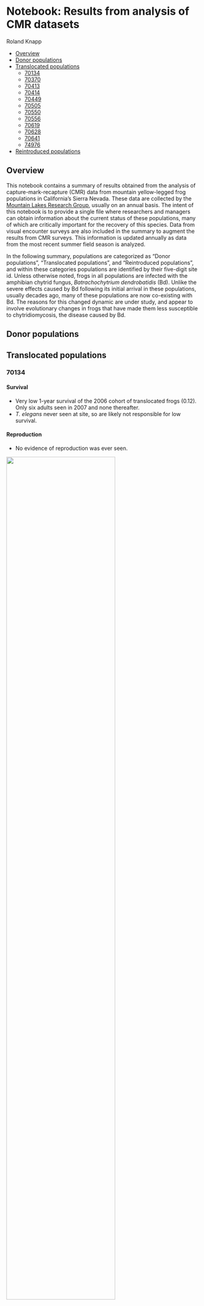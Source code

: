 Notebook: Results from analysis of CMR datasets
================
Roland Knapp

-   [Overview](#overview)
-   [Donor populations](#donor-populations)
-   [Translocated populations](#translocated-populations)
    -   [70134](#70134)
    -   [70370](#70370)
    -   [70413](#70413)
    -   [70414](#70414)
    -   [70449](#70449)
    -   [70505](#70505)
    -   [70550](#70550)
    -   [70556](#70556)
    -   [70619](#70619)
    -   [70628](#70628)
    -   [70641](#70641)
    -   [74976](#74976)
-   [Reintroduced populations](#reintroduced-populations)

## Overview

This notebook contains a summary of results obtained from the analysis
of capture-mark-recapture (CMR) data from mountain yellow-legged frog
populations in California’s Sierra Nevada. These data are collected by
the [Mountain Lakes Research Group](https://mountainlakesresearch.com),
usually on an annual basis. The intent of this notebook is to provide a
single file where researchers and managers can obtain information about
the current status of these populations, many of which are critically
important for the recovery of this species. Data from visual encounter
surveys are also included in the summary to augment the results from CMR
surveys. This information is updated annually as data from the most
recent summer field season is analyzed.

In the following summary, populations are categorized as “Donor
populations”, “Translocated populations”, and “Reintroduced
populations”, and within these categories populations are identified by
their five-digit site id. Unless otherwise noted, frogs in all
populations are infected with the amphibian chytrid fungus,
*Batrachochytrium dendrobatidis* (Bd). Unlike the severe effects caused
by Bd following its initial arrival in these populations, usually
decades ago, many of these populations are now co-existing with Bd. The
reasons for this changed dynamic are under study, and appear to involve
evolutionary changes in frogs that have made them less susceptible to
chytridiomycosis, the disease caused by Bd.

## Donor populations

## Translocated populations

### 70134

#### Survival

-   Very low 1-year survival of the 2006 cohort of translocated frogs
    (0.12). Only six adults seen in 2007 and none thereafter.
-   *T. elegans* never seen at site, so are likely not responsible for
    low survival.

#### Reproduction

-   No evidence of reproduction was ever seen.

<img src="../../out/plots/70134_mrmr_plots.png" style="width:75.0%" />

### 70370

#### Survival

-   Very low 1-year survival of both the 2016 and 2018 translocated
    cohorts (0.04 and 0.17, respectively).
-   Habitat looks very good for *R. sierrae* for both summer and winter,
    so it remains unclear what the factor limiting frog survival at this
    site is. It is unlikely related to winter oxygen levels in the water
    because trout thrived here for decades.

#### Reproduction

-   No evidence of reproduction was ever observed.

#### Population size

-   Population size returned to near-zero within one year of each
    translocation.
-   The absence of any frogs during the 2020 survey suggests that the
    population is extirpated.

<img src="../../out/plots/70370_mrmr_plots.png" style="width:75.0%" />

### 70413

#### Survival

-   Relatively high 1-year survival of the 2013, 2015, and 2017 cohorts
    of translocated frogs (0.69, 0.64, 0.56, respectively).

#### Reproduction

-   Egg masses, tadpoles, and/or subadults have been observed annually
    starting in 2014, with a maximum count summed across all sites of
    800 in 2015.
-   Subadults were first observed in 2015 and are always seen in
    relatively low numbers (maximum count = 27).

#### Recruitment

-   Recruitment of new adults was first observed in 2016, and has
    occurred in all years since.
-   Number of new recruits seems quite regular, with 20, 15, and 24
    recruits tagged in 2018, 2020, and 2021, respectively.

#### Population size

-   From 2017 to early-2021 (i.e., prior to translocation and
    reintroduction of 117 frogs), estimated population size across all
    sites was stable at approximately 50 adults in each year.
-   This population, although still relatively small given the abundant
    high quality habitat, appears well-established and self-sustaining.
-   The 2021 translocation and reintroduction is likely to substantially
    increase the population size.

<img src="../../out/plots/70413_mrmr_plots.png" style="width:75.0%" />

### 70414

#### Survival

-   Very low 1-year survival of the 2006 cohort of translocated frogs
    (0.01), and no adults seen in 2007.
-   Number of *T. elegans* appeared to increase markedly following
    translocation, may have been at least partially responsible for low
    survival.

#### Reproduction

-   No evidence of reproduction was ever seen.

<img src="../../out/plots/70414_mrmr_plots.png" style="width:75.0%" />

### 70449

#### Survival

-   Intermediate level of survival of the 2014 cohort of translocated
    frogs (0.35).
-   Survival of the 2017 cohort of translocated frogs was somewhat
    higher (0.53).
-   More frogs found dead at this site than is typically the case at
    other sites. Whether this is due to site characteristics (e.g., lack
    of hiding cover) that make carcasses easier to detect, or population
    characteristics (i.e., relatively low survival) is unknown.
-   Adult frogs at this site commonly feed on HYRE tadpoles and
    subadults and are very well-fed. It would be interesting to know
    whether these frogs grow quickly but have short life spans compared
    to frogs at higher elevations.

#### Reproduction

-   Egg masses, tadpoles, and/or subadults have been observed annually
    since 2015, but always in relatively small numbers (maximum count =
    80 tadpoles).
-   The relatively low numbers are likely due to high habitat complexity
    and the fact that at this elevation tadpoles often do not aggregrate
    near shore.

#### Recruitment

-   Recruitment of new adults has occurred in most years since 2016,
    with a maximum number of 15 in 2016.
-   Substantial recruitment occurred in 2016, just two years after the
    first translocation. This indicates that at this relatively low
    elevation site, the transition from egg to adult can occur in only
    1.5 years.
-   Recruitment does not appear to be particularly episodic, in contrast
    to what is observed at some other sites.

#### Population size

-   Population appears to have stabilized at 20-25 adults. Although
    smaller than hoped for, this may be a typical population size at
    this elevation due to predation from snakes and invertebrate
    predators.

<img src="../../out/plots/70449_mrmr_plots.png" style="width:75.0%" />

### 70505

#### Survival

-   Low 1-year survival of the 2008, 2013, 2015, and 2017 cohorts of
    translocated frogs (0.19, 0.16, 0.10, 0.10).

#### Reproduction

-   Tadpoles and/or subadults seen in every year starting in 2010.
-   Counts of these life stages are generally low (\< 25), but the 200
    tadpoles counted in 2018 were an obvious exception.

#### Recruitment

-   First new recruits into the adult population were observed in 2012.
-   Some recruitment of new adults occurred in most years, including
    12-17 recruits per year in 2013, 2014, and 2015.

#### Population size

-   Estimated population size in the last survey year (2018) was
    approximately 6 adults.
-   This small population size is likely due to survival of adults being
    low enough to preclude population growth, even with 4 translocations
    and natural recruitment of adults in several years.
-   Available evidence suggests that, at best, this site will support
    only a small frog population, and conducting additional
    translocations will likely not alter that outcome.

<img src="../../out/plots/70505_mrmr_plots.png" style="width:75.0%" />

### 70550

#### Survival

-   Relatively high 1-year survival of the 2006 cohort of translocated
    frogs (0.61).
-   Survival of 2013 cohort of translocated frogs was substantially
    lower (0.29).

#### Reproduction

-   Tadpoles and subadults were first observed in 2008.
-   Both life stages were observed in all subsequent surveys
    (2008-2021), and in much higher numbers than in any other
    translocated population.
-   Since 2016, tadpole counts from visual encounter surveys have often
    exceeded 1500 individuals.

#### Recruitment

-   The first recruit into the adult population was observed in 2010,
    and except for 2011, new recruits have been tagged in every
    subsequent year (2010, 2012-2021).
-   Recruitment magnitude is highly variable between years, with notably
    large recruitment events in 2016 and 2021, and lower but substantial
    recruitment in several additional years (2013, 2014, 2018, 2020).
-   This variation may result from an interaction between subadult
    survival, Bd infection, and winter severity.

#### Population size

-   Following the original translocation in 2006, the estimated
    population was \< 50 adults until 2013. During 2013-2015, the
    population increased to 100-150 adults. Since the large recruitment
    event in 2016, the population has fluctuated between 170 and 420
    adults, with an average population size of approximately 250 adults.
-   This population is now well-established, and is large enough to
    serve as a donor of frogs for future frog recovery actions.
-   The 16-year mark-recapture dataset has allowed unprecedented
    insights into the dynamics of population establishment. It is also
    allowing us to test hypotheses regarding the drivers of the observed
    population dynamics, information that is critical for the design and
    implementation of future frog recovery actions.

<img src="../../out/plots/70550_mrmr_plots.png" style="width:75.0%" />

### 70556

#### Survival

-   Relatively high 1-year survival of the 2018 cohort of translocated
    frogs (0.73).
-   Survival of 2020 cohort of translocated frogs was lower, but still
    high (0.61).
-   Not as high as 74976 despite both sites receiving frogs from same
    donor population and in the same two years.

#### Reproduction

-   Successful reproduction occurred in 2019 (based on 2nd-year tads
    seen in 2020), 2020 (1st-year tads), and 2021 (1st-year tads).
-   2019 cohort was not seen until 2020 (07-07) and was made up of only
    \~15 tadpoles. Suggests limited reproduction in 2019 and/or low
    survival during 2019-2020 winter.
-   2020 cohort contained at least 425 individuals, based on count
    conducted on 08-23. Tadpole count on 2021-07-22 indicated 350
    second-year animals, suggesting high overwinter survival of
    first-year tadpoles compared to that shown by 2019 cohort (perhaps
    due to light 2020 snow year –\> long 2020 summer –\> large tadpole
    size going into 2021 winter).
-   2021 cohort contained approximately 435 individuals, based on count
    conducted on 2021-08-26.
-   First metamorphs seen in 2021 (1 on 07-22 and 13 on 08-26), small
    numbers likely due to small size of the 2019 cohort. Expect a
    substantially larger number of metamorphs in 2022 from 2021 cohort.

#### Recruitment

-   As expected for this high elevation site, no recruitment of new
    adults has occurred yet.
-   Unlikely that metamorphs in 2021 will grow to adult size by 2022, so
    recruitment may not be observed until 2023.

#### Population size

-   2021 estimated population size is approximately 25 adults.
-   All adults seen in northern 1/3 or 1/2 of lake.

<img src="../../out/plots/70556_mrmr_plots.png" style="width:75.0%" />

### 70619

#### Survival

-   1-year survival of the 2008 cohort is low (0.22).
-   As seen at other sites, despite lack of gartersnakes, population
    declined substantially during summer 2008 following translocation.
    Mortality caused by Bd? Poor-quality habitat?

#### Reproduction

-   Tadpoles seen during most surveys conducted after 2011, but always
    in relatively small numbers (&le 25). No obvious basking habitat for
    tadpoles in lake due to steeply sloped littoral zone dominated by
    large boulders. Subadults seen occasionally.

#### Recruitment

-   Only evidence of recruitment was in 2019 when four untagged and
    relatively small adults were captured and tagged.

#### Population size

-   Estimated population size declined relatively rapidly during summer
    2018, and since 2012 has been near zero.

<img src="../../out/plots/70619_mrmr_plots.png" style="width:75.0%" />

### 70628

#### Survival

-   1-year survival of the 2020 cohort is 0.65. Seems quite high for
    frogs from the 72996 donor population.

#### Reproduction

-   No tadpoles seen during the 2021-08-10 VES, but hopefully will be
    observed during surveys in 2022.

#### Recruitment

-   No recruitment expected until at least 2024.

#### Population size

-   2021 estimated population size is approximately 17 adults

<img src="../../out/plots/70628_mrmr_plots.png" style="width:75.0%" />

### 70641

#### Survival

-   The three translocated cohorts (2015, 2017, 2020) have all shown low
    1-year survival (0.27, 0.16, 0.07, respectively).
-   Gartersnakes present at site, but within months of translocation
    frogs grow to large sizes that provide a refuge from predation.
-   Frogs at this site grow quickly and attain large sizes (up to 82 mm
    SVL - in 2021)

#### Reproduction

-   Reproduction in this population is difficult to assess because
    non-adult life stages are rarely seen due to thick littoral zone
    vegetation.
-   No tadpoles have been observed during VES, and the only subadult
    observed was in 2019.
-   However, new adult recruits have been captured, so some reproduction
    is obviously occurring.

#### Recruitment

-   A total of 4 new (untagged) frogs have been captured, including 1 in
    2017, 2 in 2019, and 1 in 2020.

#### Population size

-   The 2021 estimated population size is near 0.

<img src="../../out/plots/70641_mrmr_plots.png" style="width:75.0%" />

### 74976

#### Survival

-   Unusually high 1-year survival of the 2018 cohort of translocated
    frogs (0.94).
-   Survival of 2020 cohort of translocated frogs was lower, but still
    high (0.67).

#### Reproduction

-   Successful reproduction (as evidenced by first-year tadpoles)
    observed in 2019, 2020, and 2021.
-   2019 cohort contained at least 250 individuals, based on count
    conducted on 09-Sep-2019. Cohort appeared to experience relatively
    low overwinter survival (perhaps due to the heavy 2019 snow year –\>
    short 2019 summer –\> small tadpole size going into 2020 winter),
    with approximately 25 second-year tadpoles counted on 20-Aug-2020. 5
    metamorphs seen during the August 2020 CMR.
-   2020 cohort contained at least 320 individuals, based on count
    conducted on 20-Aug-2020. Tadpole count on 25-Jun-2021 indicated 386
    second-year animals, suggesting high overwinter survival of
    first-year tadpoles compared to that shown by 2019 cohort (perhaps
    due to light 2020 snow year –\> long 2020 summer –\> large tadpole
    size going into 2021 winter).
-   2021 cohort contained at least 305 individuals, based on count
    conducted on 18-Aug-2021.
-   Many subadults counted during mid-August 2021 survey (203), compared
    to very few in late-summer 2020.

#### Recruitment

-   First new recruits into the adult population (5) captured during
    mid-August 2021 CMR survey. Likely all from 2019 cohort, but large
    size range (41-50 mm) suggests that these adults were from animals
    that metamorphosed in both late-summer 2020 and early-summer 2021.

#### Population size

-   2021 estimated population size is approximately 28 adults.
-   As of mid-August 2021, frog population extends from Lower Pool
    outlet to 72973.
-   72973 (uppermost pond) was colonized by adults and metamorphs in
    2020.
-   All reproduction is occurring in 74976.
-   Population seems likely to become firmly established in next few
    years.

<img src="../../out/plots/74976_mrmr_plots.png" style="width:75.0%" />

## Reintroduced populations
